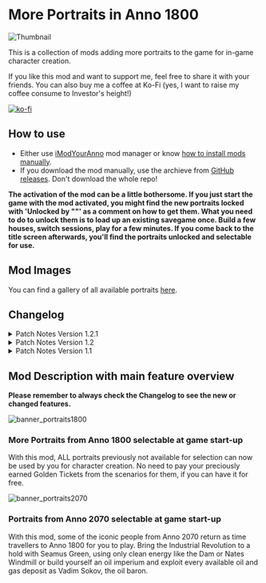 # More Portraits in Anno 1800

![Thumbnail](https://user-images.githubusercontent.com/64583643/191314839-db9f9531-5178-4c68-8be8-4076ae8f668f.png)

This is a collection of mods adding more portraits to the game for in-game character creation.

If you like this mod and want to support me, feel free to share it with your friends. You can also buy me a coffee at Ko-Fi (yes, I want to raise my coffee consume to Investor's height!)

[![ko-fi](https://ko-fi.com/img/githubbutton_sm.svg)](https://ko-fi.com/W7W8L558T)

## How to use

- Either use [iModYourAnno](https://github.com/anno-mods/iModYourAnno/releases) mod manager or know [how to install mods manually](https://github.com/jakobharder/anno1800-mod-loader#mods).
- If you download the mod manually, use the archieve from [GitHub releases](https://github.com/Taludas/PortraitMods/releases). Don't download the whole repo!


**The activation of the mod can be a little bothersome. If you just start the game with the mod activated, you might find the new portraits locked with 'Unlocked by ""' as a comment on how to get them. What you need to do to unlock them is to load up an existing savegame once. Build a few houses, switch sessions, play for a few minutes. If you come back to the title screen afterwards, you'll find the portraits unlocked and selectable for use.**


## Mod Images
You can find a gallery of all available portraits [here](https://drive.google.com/drive/folders/1-XlRlsQKTB_DT4ktdhlB0Wpmiet-PWsT?usp=sharing).

## Changelog
<details>
    <summary>Patch Notes Version 1.2.1</summary>

*  Reworked Folder name and modinfo.json for consistency with my other mods
</details>
<details>
    <summary>Patch Notes Version 1.2</summary>

*  Added Artista Portraits to the available portraits at Game Start after DLC12
</details>
<details>
    <summary>Patch Notes Version 1.1</summary>

*  Added Paloma Valente to the available portraits at Game Start after DLC11
</details>


## Mod Description with main feature overview
**Please remember to always check the Changelog to see the new or changed features.**

![banner_portraits1800](https://user-images.githubusercontent.com/64583643/191314950-795ee6ad-6791-4133-a137-f5a02dd3ab7b.png)
### More Portraits from Anno 1800 selectable at game start-up
With this mod, ALL portraits previously not available for selection can now be used by you for character creation. No need to pay your preciously earned Golden Tickets from the scenarios for them, if you can have it for free.

![banner_portraits2070](https://user-images.githubusercontent.com/64583643/191314955-a42088e4-fb1c-4f16-b29a-129f4776f233.png)
### Portraits from Anno 2070 selectable at game start-up
With this mod, some of the iconic people from Anno 2070 return as time travellers to Anno 1800 for you to play. Bring the Industrial Revolution to a hold with Seamus Green, using only clean energy like the Dam or Nates Windmill or build yourself an oil imperium and exploit every available oil and gas deposit as Vadim Sokov, the oil baron.
